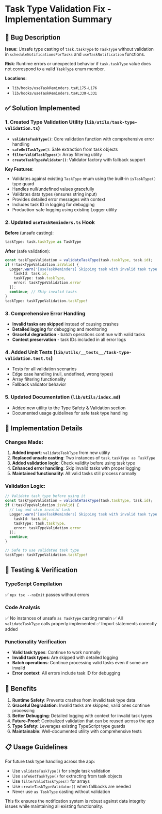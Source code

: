 # Task Type Validation Fix - Implementation Summary

## 🐛 Bug Description
**Issue**: Unsafe type casting of `task.taskType` to `TaskType` without validation in `scheduleNotificationsForTasks` and `useTaskNotification` functions.

**Risk**: Runtime errors or unexpected behavior if `task.taskType` value does not correspond to a valid `TaskType` enum member.

**Locations**: 
- `lib/hooks/useTaskReminders.ts#L175-L176`
- `lib/hooks/useTaskReminders.ts#L330-L331`

## ✅ Solution Implemented

### 1. Created Type Validation Utility (`lib/utils/task-type-validation.ts`)
- **`validateTaskType()`**: Core validation function with comprehensive error handling
- **`safeGetTaskType()`**: Safe extraction from task objects
- **`filterValidTaskTypes()`**: Array filtering utility
- **`createTaskTypeValidator()`**: Validator factory with fallback support

**Key Features**:
- Validates against existing `TaskType` enum using the built-in `isTaskType()` type guard
- Handles null/undefined values gracefully
- Validates data types (ensures string input)
- Provides detailed error messages with context
- Includes task ID in logging for debugging
- Production-safe logging using existing Logger utility

### 2. Updated `useTaskReminders.ts` Hook
**Before** (unsafe casting):
```typescript
taskType: task.taskType as TaskType
```

**After** (safe validation):
```typescript
const taskTypeValidation = validateTaskType(task.taskType, task.id);
if (!taskTypeValidation.isValid) {
  Logger.warn('[useTaskReminders] Skipping task with invalid task type', { 
    taskId: task.id, 
    taskType: task.taskType,
    error: taskTypeValidation.error 
  });
  continue; // Skip invalid tasks
}
taskType: taskTypeValidation.taskType!
```

### 3. Comprehensive Error Handling
- **Invalid tasks are skipped** instead of causing crashes
- **Detailed logging** for debugging and monitoring
- **Graceful degradation** - batch operations continue with valid tasks
- **Context preservation** - task IDs included in all error logs

### 4. Added Unit Tests (`lib/utils/__tests__/task-type-validation.test.ts`)
- Tests for all validation scenarios
- Edge case handling (null, undefined, wrong types)
- Array filtering functionality
- Fallback validator behavior

### 5. Updated Documentation (`lib/utils/index.md`)
- Added new utility to the Type Safety & Validation section
- Documented usage guidelines for safe task type handling

## 🔧 Implementation Details

### Changes Made:
1. **Added import**: `validateTaskType` from new utility
2. **Replaced unsafe casting**: Two instances of `task.taskType as TaskType`
3. **Added validation logic**: Check validity before using task type
4. **Enhanced error handling**: Skip invalid tasks with proper logging
5. **Maintained functionality**: All valid tasks still process normally

### Validation Logic:
```typescript
// Validate task type before using it
const taskTypeValidation = validateTaskType(task.taskType, task.id);
if (!taskTypeValidation.isValid) {
  // Log and skip invalid task
  Logger.warn('[useTaskReminders] Skipping task with invalid task type', { 
    taskId: task.id, 
    taskType: task.taskType,
    error: taskTypeValidation.error 
  });
  continue;
}

// Safe to use validated task type
taskType: taskTypeValidation.taskType!
```

## 🧪 Testing & Verification

### TypeScript Compilation
✅ `npx tsc --noEmit` passes without errors

### Code Analysis
✅ No instances of unsafe `as TaskType` casting remain
✅ All `validateTaskType` calls properly implemented
✅ Import statements correctly added

### Functionality Verification
- **Valid task types**: Continue to work normally
- **Invalid task types**: Are skipped with detailed logging
- **Batch operations**: Continue processing valid tasks even if some are invalid
- **Error context**: All errors include task ID for debugging

## 🚀 Benefits

1. **Runtime Safety**: Prevents crashes from invalid task type data
2. **Graceful Degradation**: Invalid tasks are skipped, valid ones continue processing
3. **Better Debugging**: Detailed logging with context for invalid task types
4. **Future-Proof**: Centralized validation that can be reused across the app
5. **Type Safety**: Leverages existing TypeScript type guards
6. **Maintainable**: Well-documented utility with comprehensive tests

## 📋 Usage Guidelines

For future task type handling across the app:
- Use `validateTaskType()` for single task validation
- Use `safeGetTaskType()` for extracting from task objects
- Use `filterValidTaskTypes()` for arrays
- Use `createTaskTypeValidator()` when fallbacks are needed
- Never use `as TaskType` casting without validation

This fix ensures the notification system is robust against data integrity issues while maintaining all existing functionality.
